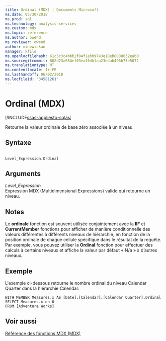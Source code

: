 ```yaml
---
title: Ordinal (MDX) | Documents Microsoft
ms.date: 05/30/2018
ms.prod: sql
ms.technology: analysis-services
ms.custom: mdx
ms.topic: reference
ms.author: owend
ms.reviewer: owend
author: minewiskan
manager: kfile
ms.openlocfilehash: 61c5c3c4bbb2f04f1ebb9743e18eb8088632eab0
ms.sourcegitcommit: 808d23a654ef03ea16db1aa23edab496b73e5072
ms.translationtype: MT
ms.contentlocale: fr-FR
ms.lasthandoff: 06/02/2018
ms.locfileid: "34581261"
---
```

# <a name="ordinal-mdx"></a>Ordinal (MDX)
[!INCLUDE[ssas-appliesto-sqlas](../includes/ssas-appliesto-sqlas.md)]

  Retourne la valeur ordinale de base zéro associée à un niveau.  
  
## <a name="syntax"></a>Syntaxe  
  
```  
  
Level_Expression.Ordinal   
```  
  
## <a name="arguments"></a>Arguments  
 *Level_Expression*  
 Expression MDX (Multidimensional Expressions) valide qui retourne un niveau.  
  
## <a name="remarks"></a>Notes  
 Le **ordinale** fonction est souvent utilisée conjointement avec la **IIF** et **CurrentMember** fonctions pour afficher de manière conditionnelle des valeurs différentes à différents niveaux de hiérarchie, en fonction de la position ordinale de chaque cellule spécifique dans le résultat de la requête. Par exemple, vous pouvez utiliser la **Ordinal** fonction pour effectuer des calculs à certains niveaux et affiche la valeur par défaut « N/a » à d’autres niveaux.  
  
## <a name="example"></a>Exemple  
 L'exemple ci-dessous retourne le nombre ordinal du niveau Calendar Quarter dans la hiérarchie Calendar.  
  
```  
WITH MEMBER Measures.x AS [Date].[Calendar].[Calendar Quarter].Ordinal  
SELECT Measures.x on 0  
FROM [Adventure Works]  
```  
  
## <a name="see-also"></a>Voir aussi  
 [Référence des fonctions MDX &#40;MDX&#41;](../mdx/mdx-function-reference-mdx.md)  
  
  
